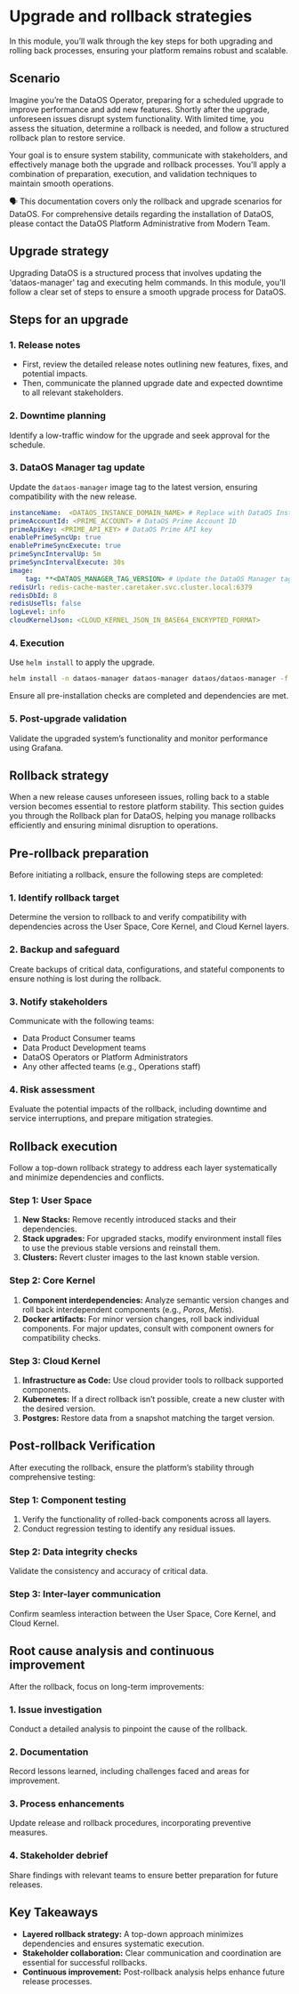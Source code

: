 # Upgrade and rollback strategies

In this module, you’ll walk through the key steps for both upgrading and rolling back processes, ensuring your platform remains robust and scalable.

## Scenario

Imagine you’re the DataOS Operator, preparing for a scheduled upgrade to improve performance and add new features. Shortly after the upgrade, unforeseen issues disrupt system functionality. With limited time, you assess the situation, determine a rollback is needed, and follow a structured rollback plan to restore service.

Your goal is to ensure system stability, communicate with stakeholders, and effectively manage both the upgrade and rollback processes. You'll apply a combination of preparation, execution, and validation techniques to maintain smooth operations.

<aside class="callout">
🗣  This documentation covers only the rollback and upgrade scenarios for DataOS. For comprehensive details regarding the installation of DataOS, please contact the DataOS Platform Administrative from Modern Team.  
</aside>

## Upgrade strategy

Upgrading DataOS is a structured process that involves updating the 'dataos-manager' tag and executing helm commands. In this module, you'll follow a clear set of steps to ensure a smooth upgrade process for DataOS.

## Steps for an upgrade

### **1. Release notes**

- First, review the detailed release notes outlining new features, fixes, and potential impacts.
- Then, communicate the planned upgrade date and expected downtime to all relevant stakeholders.

### **2. Downtime planning**

Identify a low-traffic window for the upgrade and seek approval for the schedule.

### **3. DataOS Manager tag update**

Update the `dataos-manager` image tag to the latest version, ensuring compatibility with the new release.

```yaml
instanceName:  <DATAOS_INSTANCE_DOMAIN_NAME> # Replace with DataOS Instance Domain Name
primeAccountId: <PRIME_ACCOUNT> # DataOS Prime Account ID
primeApiKey: <PRIME_API_KEY> # DataOS Prime API key
enablePrimeSyncUp: true
enablePrimeSyncExecute: true
primeSyncIntervalUp: 5m
primeSyncIntervalExecute: 30s
image:
    tag: **<DATAOS_MANAGER_TAG_VERSION> # Update the DataOS Manager tag version to the latest one**
redisUrl: redis-cache-master.caretaker.svc.cluster.local:6379
redisDbId: 8
redisUseTls: false
logLevel: info
cloudKernelJson: <CLOUD_KERNEL_JSON_IN_BASE64_ENCRYPTED_FORMAT>
```

### **4. Execution**

Use `helm install` to apply the upgrade.

```bash
helm install -n dataos-manager dataos-manager dataos/dataos-manager -f <path to dataos-manager values file>
```

Ensure all pre-installation checks are completed and dependencies are met.

### **5. Post-upgrade validation**

Validate the upgraded system’s functionality and monitor performance using Grafana.

## Rollback strategy

When a new release causes unforeseen issues, rolling back to a stable version becomes essential to restore platform stability. This section guides you through the Rollback plan for DataOS, helping you manage rollbacks efficiently and ensuring minimal disruption to operations.

## Pre-rollback preparation

Before initiating a rollback, ensure the following steps are completed:

### **1. Identify rollback target**

Determine the version to rollback to and verify compatibility with dependencies across the User Space, Core Kernel, and Cloud Kernel layers.

### **2. Backup and safeguard**

Create backups of critical data, configurations, and stateful components to ensure nothing is lost during the rollback.

### **3. Notify stakeholders**

Communicate with the following teams:

- Data Product Consumer teams
- Data Product Development teams
- DataOS Operators or Platform Administrators
- Any other affected teams (e.g., Operations staff)

### **4. Risk assessment**

Evaluate the potential impacts of the rollback, including downtime and service interruptions, and prepare mitigation strategies.


## Rollback execution

Follow a top-down rollback strategy to address each layer systematically and minimize dependencies and conflicts.

### **Step 1: User Space**

1. **New Stacks:** Remove recently introduced stacks and their dependencies.
2. **Stack upgrades:** For upgraded stacks, modify environment install files to use the previous stable versions and reinstall them.
3. **Clusters:** Revert cluster images to the last known stable version.

### **Step 2: Core Kernel**

1. **Component interdependencies:** Analyze semantic version changes and roll back interdependent components (e.g., *Poros*, *Metis*).
2. **Docker artifacts:** For minor version changes, roll back individual components. For major updates, consult with component owners for compatibility checks.

### **Step 3: Cloud Kernel**

1. **Infrastructure as Code:** Use cloud provider tools to rollback supported components.
2. **Kubernetes:** If a direct rollback isn’t possible, create a new cluster with the desired version.
3. **Postgres:** Restore data from a snapshot matching the target version.

## Post-rollback Verification

After executing the rollback, ensure the platform’s stability through comprehensive testing:

### **Step 1: Component testing**

1. Verify the functionality of rolled-back components across all layers.
2. Conduct regression testing to identify any residual issues.

### **Step 2: Data integrity checks**

Validate the consistency and accuracy of critical data.

### **Step 3: Inter-layer communication**

Confirm seamless interaction between the User Space, Core Kernel, and Cloud Kernel.


## Root cause analysis and continuous improvement

After the rollback, focus on long-term improvements:

### **1. Issue investigation**

Conduct a detailed analysis to pinpoint the cause of the rollback.

### **2. Documentation**

Record lessons learned, including challenges faced and areas for improvement.

### **3. Process enhancements**

Update release and rollback procedures, incorporating preventive measures.

### **4. Stakeholder debrief**

Share findings with relevant teams to ensure better preparation for future releases.

## Key Takeaways

- **Layered rollback strategy:** A top-down approach minimizes dependencies and ensures systematic execution.
- **Stakeholder collaboration:** Clear communication and coordination are essential for successful rollbacks.
- **Continuous improvement:** Post-rollback analysis helps enhance future release processes.